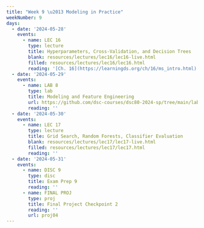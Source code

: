 ```yaml
---
title: "Week 9 \u2013 Modeling in Practice"
weekNumber: 9
days:
  - date: '2024-05-28'
    events:
      - name: LEC 16
        type: lecture
        title: Hyperparameters, Cross-Validation, and Decision Trees
        blank: resources/lectures/lec16/lec16-live.html
        filled: resources/lectures/lec16/lec16.html
        reading: '[Ch. 16](https://learningds.org/ch/16/ms_intro.html)'
  - date: '2024-05-29'
    events:
      - name: LAB 8
        type: lab
        title: Modeling and Feature Engineering
        url: https://github.com/dsc-courses/dsc80-2024-sp/tree/main/labs/lab08
        reading: ''
  - date: '2024-05-30'
    events:
      - name: LEC 17
        type: lecture
        title: Grid Search, Random Forests, Classifier Evaluation
        blank: resources/lectures/lec17/lec17-live.html
        filled: resources/lectures/lec17/lec17.html
        reading: ''
  - date: '2024-05-31'
    events:
      - name: DISC 9
        type: disc
        title: Exam Prep 9
        reading: ''
      - name: FINAL PROJ
        type: proj
        title: Final Project Checkpoint 2
        reading: ''
        url: proj04
---
```

